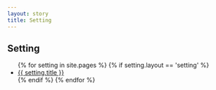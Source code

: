 ```yaml
---
layout: story
title: Setting
---
```


Setting
-------

<ul>
{% for setting in site.pages %}
  {% if setting.layout == 'setting' %}
  	<li>
      <a href="{{ site.baseurl }}{{ setting.url }}">{{ setting.title }}</a>
  	</li>
  {% endif %}
{% endfor %}
</ul>